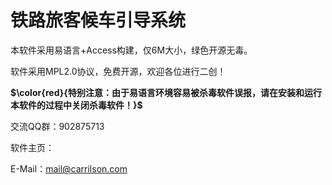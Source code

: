 # 铁路旅客候车引导系统

本软件采用易语言+Access构建，仅6M大小，绿色开源无毒。

软件采用MPL2.0协议，免费开源，欢迎各位进行二创！

**$\color{red}{特别注意：由于易语言环境容易被杀毒软件误报，请在安装和运行本软件的过程中关闭杀毒软件！}$**

交流QQ群：902875713

软件主页：

E-Mail：mail@carrilson.com
